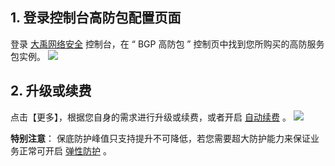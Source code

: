 ## 1.  登录控制台高防包配置页面
   登录  [大禹网络安全](https://console.cloud.tencent.com/dayu/basic)  控制台，在 “ BGP 高防包 ” 控制页中找到您所购买的高防服务包实例。
	 ![](https://main.qcloudimg.com/raw/a3e5e2ca589679d59fa4c973128bedd4.png)
## 2. 升级或续费
点击【更多】，根据您自身的需求进行升级或续费，或者开启 [自动续费]() 。
![](https://main.qcloudimg.com/raw/5cc7a92e8d1d6e6103d33511a61ec085.png)
   
**特别注意**： 保底防护峰值只支持提升不可降低，若您需要超大防护能力来保证业务正常可开启 [弹性防护]() 。
